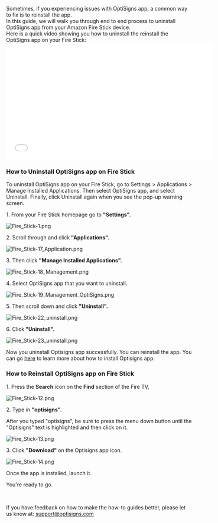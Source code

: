 <p>Sometimes, if you experiencing issues with OptiSigns app, a common way to fix is to reinstall the app.<br>In this guide, we will walk you through end to end process to uninstall OptiSigns app from your Amazon Fire Stick device.<br>Here is a quick video showing you how to uninstall the reinstall the OptiSigns app on your Fire Stick:<iframe src="//www.youtube-nocookie.com/embed/2WJTuWrZQh8" width="560" height="315" frameborder="0" allowfullscreen=""></iframe></p>
<h3>How to Uninstall OptiSigns app on Fire Stick</h3>
<p>To uninstall OptiSigns app on your Fire Stick, go to Settings &gt; Applications &gt; Manage Installed Applications. Then select OptiSigns app, and select Uninstall. Finally, click Uninstall again when you see the pop-up warning screen.</p>
<p>1. From your Fire Stick homepage go to <strong>"Settings".</strong></p>
<p><img src="https://support.optisigns.com/hc/article_attachments/1500011813162" alt="Fire_Stick-1.png"></p>
<p>2. Scroll through and click<strong> "Applications".</strong></p>
<p><img src="https://support.optisigns.com/hc/article_attachments/1500011813182" alt="Fire_Stick-17_Application.png"></p>
<p>3. Then click <strong>"Manage Installed Applications".</strong></p>
<p><img src="https://support.optisigns.com/hc/article_attachments/1500011813202" alt="Fire_Stick-18_Management.png"></p>
<p>4. Select OptiSigns app that you want to uninstall.</p>
<p><img src="https://support.optisigns.com/hc/article_attachments/1500012114501" alt="Fire_Stick-19_Management_OptiSigns.png"></p>
<p>5. Then scroll down and click <strong>"Uninstall".</strong></p>
<p><img src="https://support.optisigns.com/hc/article_attachments/1500011813702" alt="Fire_Stick-22_uninstall.png"></p>
<p>6. Click<strong> "Uninstall".</strong></p>
<p><img src="https://support.optisigns.com/hc/article_attachments/1500011813722" alt="Fire_Stick-23_uninstall.png"></p>
<p>Now you uninstall Optisigns app successfully. You can reinstall the app. You can go <a href="https://support.optisigns.com/hc/en-us/articles/360016174554" target="_self">here</a> to learn more about how to install Optisigns app.</p>
<h3>How to Reinstall OptiSigns app on Fire Stick</h3>
<p>1. Press the <strong>Search</strong> icon on the <strong>Find</strong> section of the Fire TV,</p>
<p><img src="https://support.optisigns.com/hc/article_attachments/1500011813802" alt="Fire_Stick-12.png"></p>
<p>2. Type in <strong>"optisigns".</strong></p>
<p>After you typed "optisigns", be sure to press the menu down button until the "Optisigns" text is highlighted and then click on it.</p>
<p><img src="https://support.optisigns.com/hc/article_attachments/1500012114941" alt="Fire_Stick-13.png"></p>
<p>3. Click <strong>"Download" </strong>on the Optisigns app icon.</p>
<p><img src="https://support.optisigns.com/hc/article_attachments/1500012114961" alt="Fire_Stick-14.png"></p>
<p>Once the app is installed, launch it. </p>
<p>You're ready to go.</p>
<p> </p>
<p>If you have feedback on how to make the how-to guides better, please let us know at: <a class="link-viewer_link__2qJYG blog-link-hashtag-color y_1_u" href="mailto:support@optisigns.com" target="_top" rel="noreferrer">support@optisigns.com</a></p>
<p> </p>